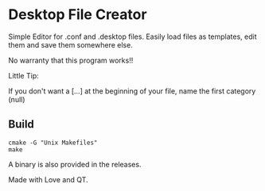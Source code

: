 # Desktop File Creator

Simple Editor for .conf and .desktop files.
Easily load files as templates, edit them and save them somewhere else.

No warranty that this program works!!

Little Tip:

If you don't want a [...] at the beginning of your file, name the first category \(null\)

## Build

```
cmake -G "Unix Makefiles"
make
```

A binary is also provided in the releases.

Made with Love and QT.
